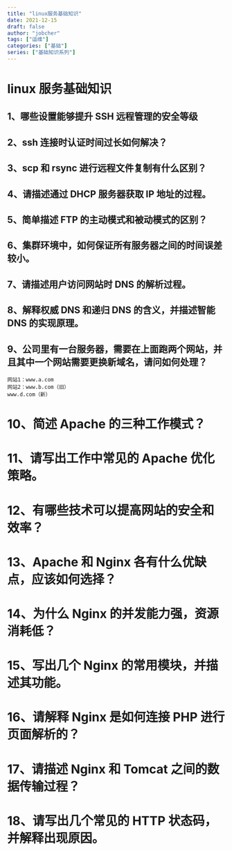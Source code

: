 ```yaml
---
title: "linux服务基础知识"
date: 2021-12-15
draft: false
author: "jobcher"
tags: ["运维"]
categories: ["基础"]
series: ["基础知识系列"]
---
```


# linux 服务基础知识

## 1、哪些设置能够提升 SSH 远程管理的安全等级

## 2、ssh 连接时认证时间过长如何解决？

## 3、scp 和 rsync 进行远程文件复制有什么区别？

## 4、请描述通过 DHCP 服务器获取 IP 地址的过程。

## 5、简单描述 FTP 的主动模式和被动模式的区别？

## 6、集群环境中，如何保证所有服务器之间的时间误差较小。

## 7、请描述用户访问网站时 DNS 的解析过程。

## 8、解释权威 DNS 和递归 DNS 的含义，并描述智能 DNS 的实现原理。

## 9、公司里有一台服务器，需要在上面跑两个网站，并且其中一个网站需要更换新域名，请问如何处理？

    网站1：www.a.com
    网站2：www.b.com（旧）
    www.d.com（新）

# 10、简述 Apache 的三种工作模式？

# 11、请写出工作中常见的 Apache 优化策略。

# 12、有哪些技术可以提高网站的安全和效率？

# 13、Apache 和 Nginx 各有什么优缺点，应该如何选择？

# 14、为什么 Nginx 的并发能力强，资源消耗低？

# 15、写出几个 Nginx 的常用模块，并描述其功能。

# 16、请解释 Nginx 是如何连接 PHP 进行页面解析的？

# 17、请描述 Nginx 和 Tomcat 之间的数据传输过程？

# 18、请写出几个常见的 HTTP 状态码，并解释出现原因。
